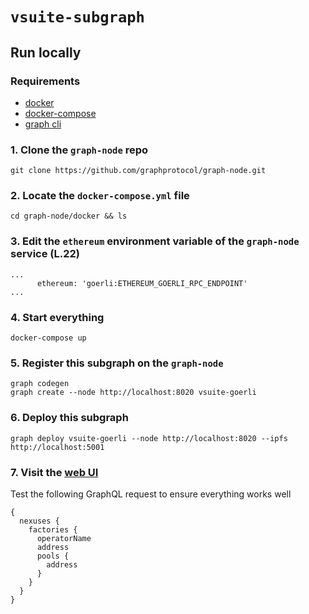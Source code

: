 # `vsuite-subgraph`

## Run locally

### Requirements

- [docker](https://docs.docker.com/compose/install/)
- [docker-compose](https://docs.docker.com/compose/install/linux/)
- [graph cli](https://thegraph.com/docs/en/cookbook/quick-start/)

### 1. Clone the `graph-node` repo

```
git clone https://github.com/graphprotocol/graph-node.git
```

### 2. Locate the `docker-compose.yml` file

```
cd graph-node/docker && ls
```

### 3. Edit the `ethereum` environment variable of the `graph-node` service (L.22)


```
...
      ethereum: 'goerli:ETHEREUM_GOERLI_RPC_ENDPOINT'
...
```

### 4. Start everything

```
docker-compose up
```


### 5. Register this subgraph on the `graph-node`

```
graph codegen
graph create --node http://localhost:8020 vsuite-goerli
```

### 6. Deploy this subgraph

```
graph deploy vsuite-goerli --node http://localhost:8020 --ipfs http://localhost:5001
```

### 7. Visit the [web UI](http://localhost:8000/subgraphs/name/vsuite-goerli/graphq)

Test the following GraphQL request to ensure everything works well

```
{
  nexuses {
    factories {
      operatorName
      address
      pools {
        address
      }
    }
  }
}
```



